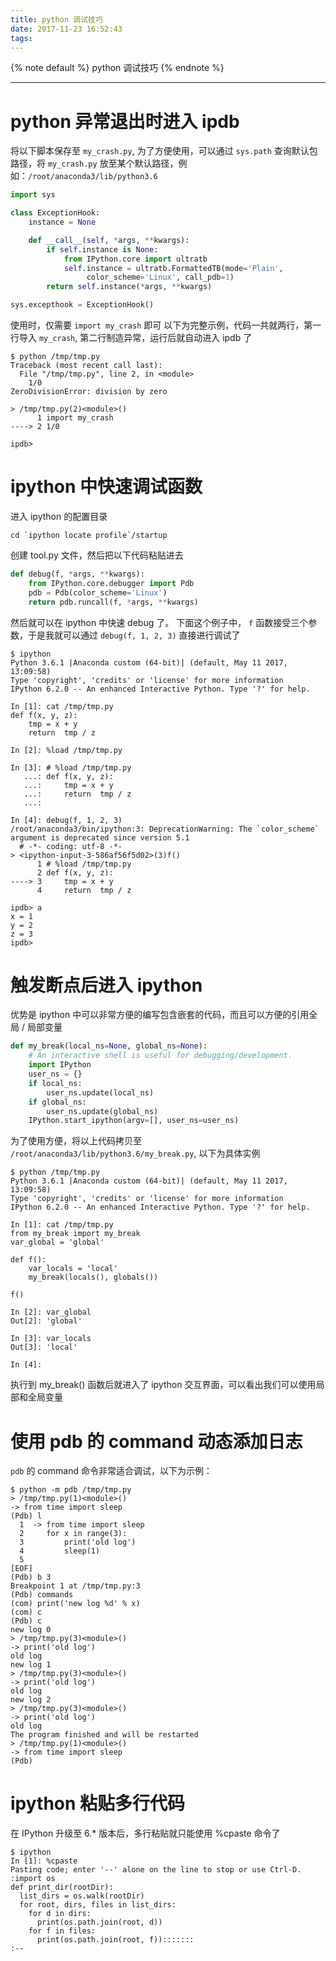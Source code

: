 ```yaml
---
title: python 调试技巧
date: 2017-11-23 16:52:43
tags:
---
```


{% note default %}
python 调试技巧
{% endnote %}

<!--more-->

---

# python 异常退出时进入 ipdb
将以下脚本保存至 ``my_crash.py``, 为了方便使用，可以通过 ``sys.path`` 查询默认包路径，将 ``my_crash.py`` 放至某个默认路径，例如：``/root/anaconda3/lib/python3.6``
```python
import sys

class ExceptionHook:
    instance = None

    def __call__(self, *args, **kwargs):
        if self.instance is None:
            from IPython.core import ultratb
            self.instance = ultratb.FormattedTB(mode='Plain',
                 color_scheme='Linux', call_pdb=1)
        return self.instance(*args, **kwargs)

sys.excepthook = ExceptionHook()
```

使用时，仅需要 ``import my_crash`` 即可
以下为完整示例，代码一共就两行，第一行导入 ``my_crash``, 第二行制造异常，运行后就自动进入 ipdb 了
```shell
$ python /tmp/tmp.py
Traceback (most recent call last):
  File "/tmp/tmp.py", line 2, in <module>
    1/0
ZeroDivisionError: division by zero

> /tmp/tmp.py(2)<module>()
      1 import my_crash
----> 2 1/0

ipdb>
```

# ipython 中快速调试函数
进入 ipython 的配置目录
```shell
cd `ipython locate profile`/startup
```
创建 tool.py 文件，然后把以下代码粘贴进去
```python
def debug(f, *args, **kwargs):
    from IPython.core.debugger import Pdb
    pdb = Pdb(color_scheme='Linux')
    return pdb.runcall(f, *args, **kwargs)
```
然后就可以在 ipython 中快速 debug 了。 下面这个例子中， ``f`` 函数接受三个参数，于是我就可以通过 ``debug(f, 1, 2, 3)`` 直接进行调试了
```shell
$ ipython
Python 3.6.1 |Anaconda custom (64-bit)| (default, May 11 2017, 13:09:58)
Type 'copyright', 'credits' or 'license' for more information
IPython 6.2.0 -- An enhanced Interactive Python. Type '?' for help.

In [1]: cat /tmp/tmp.py
def f(x, y, z):
    tmp = x + y
    return  tmp / z

In [2]: %load /tmp/tmp.py

In [3]: # %load /tmp/tmp.py
   ...: def f(x, y, z):
   ...:     tmp = x + y
   ...:     return  tmp / z
   ...:

In [4]: debug(f, 1, 2, 3)
/root/anaconda3/bin/ipython:3: DeprecationWarning: The `color_scheme` argument is deprecated since version 5.1
  # -*- coding: utf-8 -*-
> <ipython-input-3-586af56f5d02>(3)f()
      1 # %load /tmp/tmp.py
      2 def f(x, y, z):
----> 3     tmp = x + y
      4     return  tmp / z

ipdb> a
x = 1
y = 2
z = 3
ipdb>
```

# 触发断点后进入 ipython
优势是 ipython 中可以非常方便的编写包含嵌套的代码，而且可以方便的引用全局 / 局部变量
```python
def my_break(local_ns=None, global_ns=None):
    # An interactive shell is useful for debugging/development.
    import IPython
    user_ns = {}
    if local_ns:
        user_ns.update(local_ns)
    if global_ns:
        user_ns.update(global_ns)
    IPython.start_ipython(argv=[], user_ns=user_ns)
```

为了使用方便，将以上代码拷贝至 ``/root/anaconda3/lib/python3.6/my_break.py``, 以下为具体实例
```shell
$ python /tmp/tmp.py
Python 3.6.1 |Anaconda custom (64-bit)| (default, May 11 2017, 13:09:58)
Type 'copyright', 'credits' or 'license' for more information
IPython 6.2.0 -- An enhanced Interactive Python. Type '?' for help.

In [1]: cat /tmp/tmp.py
from my_break import my_break
var_global = 'global'

def f():
    var_locals = 'local'
    my_break(locals(), globals())

f()

In [2]: var_global
Out[2]: 'global'

In [3]: var_locals
Out[3]: 'local'

In [4]:
```
执行到 my_break() 函数后就进入了 ipython 交互界面，可以看出我们可以使用局部和全局变量

# 使用 pdb 的 command 动态添加日志
``pdb`` 的 command 命令非常适合调试，以下为示例：
```
$ python -m pdb /tmp/tmp.py
> /tmp/tmp.py(1)<module>()
-> from time import sleep
(Pdb) l
  1  -> from time import sleep
  2     for x in range(3):
  3         print('old log')
  4         sleep(1)
  5
[EOF]
(Pdb) b 3
Breakpoint 1 at /tmp/tmp.py:3
(Pdb) commands
(com) print('new log %d' % x)
(com) c
(Pdb) c
new log 0
> /tmp/tmp.py(3)<module>()
-> print('old log')
old log
new log 1
> /tmp/tmp.py(3)<module>()
-> print('old log')
old log
new log 2
> /tmp/tmp.py(3)<module>()
-> print('old log')
old log
The program finished and will be restarted
> /tmp/tmp.py(1)<module>()
-> from time import sleep
(Pdb)
```

# ipython 粘贴多行代码
在 IPython 升级至 6.* 版本后，多行粘贴就只能使用 %cpaste 命令了
```
$ ipython
In [1]: %cpaste
Pasting code; enter '--' alone on the line to stop or use Ctrl-D.
:import os
def print_dir(rootDir):
  list_dirs = os.walk(rootDir)
  for root, dirs, files in list_dirs:
    for d in dirs:
      print(os.path.join(root, d))
    for f in files:
      print(os.path.join(root, f)):::::::
:--
```

